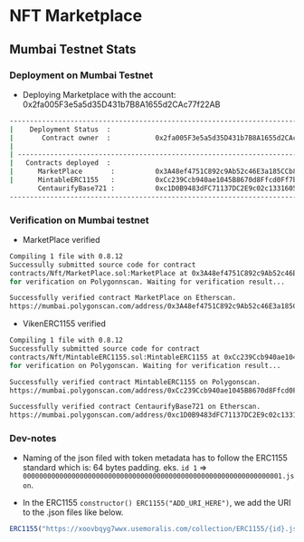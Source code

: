 # NFT Marketplace

## Mumbai Testnet Stats

### Deployment on Mumbai Testnet

- Deploying Marketplace with the account: 0x2fa005F3e5a5d35D431b7B8A1655d2CAc77f22AB

```bash
----------------------------------------------------------------------------------
|    Deployment Status  :
|       Contract owner  :           0x2fa005F3e5a5d35D431b7B8A1655d2CAc77f22AB
|
| ------------------------------------------------------------------------------
|   Contracts deployed  :
|      MarketPlace       :          0x3A48ef4751C892c9Ab52c46E3a185CCb8d34E530
|      MintableERC1155   :          0xCc239Ccb940ae1045B8670d8Ffcd0Ff7b8397771
       CentaurifyBase721 :          0xc1D0B9483dFC71137DC2E9c02c133160580873C3
----------------------------------------------------------------------------------
```

### Verification on Mumbai testnet

- MarketPlace verified

```bash
Compiling 1 file with 0.8.12
Successully submitted source code for contract
contracts/Nft/MarketPlace.sol:MarketPlace at 0x3A48ef4751C892c9Ab52c46E3a185CCb8d34E530
for verification on Polygonnscan. Waiting for verification result...

Successfully verified contract MarketPlace on Etherscan.
https://mumbai.polygonscan.com/address/0x3A48ef4751C892c9Ab52c46E3a185CCb8d34E530#code
```

- VikenERC1155 verified

```bash
Compiling 1 file with 0.8.12
Successfully submitted source code for contract
contracts/Nft/MintableERC1155.sol:MintableERC1155 at 0xCc239Ccb940ae1045B8670d8Ffcd0Ff7b8397771
for verification on Polygonscan. Waiting for verification result...

Successfully verified contract MintableERC1155 on Polygonscan.
https://mumbai.polygonscan.com/address/0xCc239Ccb940ae1045B8670d8Ffcd0Ff7b8397771#code
```  

```bash
Successfully verified contract CentaurifyBase721 on Etherscan.
https://mumbai.polygonscan.com/address/0xc1D0B9483dFC71137DC2E9c02c133160580873C3#code
```

### Dev-notes

- Naming of the json filed with token metadata has to follow the ERC1155 standard which is:
64 bytes padding. eks. `id 1` => `0000000000000000000000000000000000000000000000000000000000000001.json`.  

- In the ERC1155 `constructor() ERC1155("ADD_URI_HERE")`, we add the URI to the .json files like below.  

```js
ERC1155("https://xoovbqyg7wwx.usemoralis.com/collection/ERC1155/{id}.json")
```
